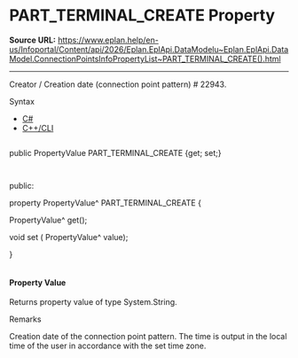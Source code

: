 # PART_TERMINAL_CREATE Property

**Source URL:** https://www.eplan.help/en-us/Infoportal/Content/api/2026/Eplan.EplApi.DataModelu~Eplan.EplApi.DataModel.ConnectionPointsInfoPropertyList~PART_TERMINAL_CREATE().html

---

Creator / Creation date (connection point pattern) # 22943.

Syntax

- [C#](#i-syntax-CS)
- [C++/CLI](#i-syntax-CPP2005)

```
```
public PropertyValue PART_TERMINAL_CREATE {get; set;}
```
```

```
```
public:

property PropertyValue^ PART_TERMINAL_CREATE {

   PropertyValue^ get();

   void set (    PropertyValue^ value);

}
```
```

#### Property Value

Returns property value of type System.String.

Remarks

Creation date of the connection point pattern. The time is output in the local time of the user in accordance with the set time zone.
